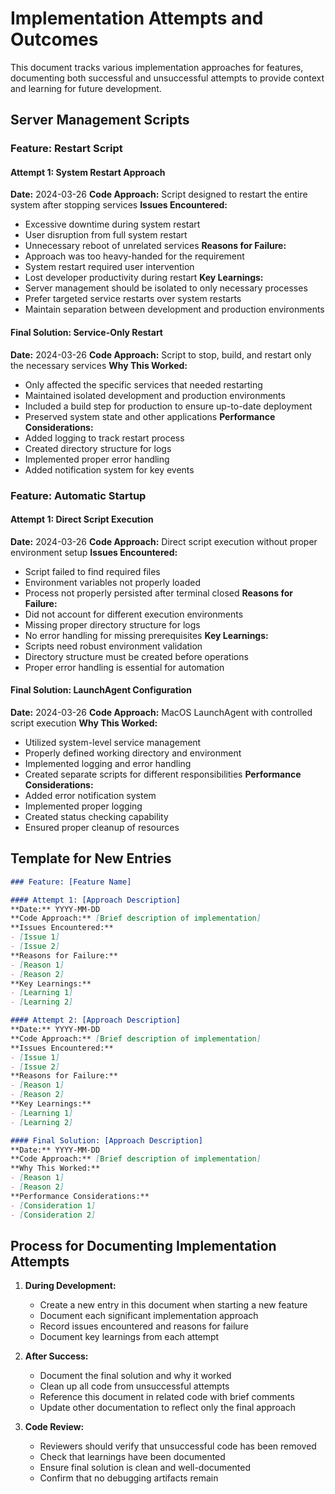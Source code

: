 # Implementation Attempts and Outcomes

This document tracks various implementation approaches for features, documenting both successful and unsuccessful attempts to provide context and learning for future development.

## Server Management Scripts

### Feature: Restart Script

#### Attempt 1: System Restart Approach
**Date:** 2024-03-26
**Code Approach:** Script designed to restart the entire system after stopping services
**Issues Encountered:**
- Excessive downtime during system restart
- User disruption from full system restart
- Unnecessary reboot of unrelated services
**Reasons for Failure:**
- Approach was too heavy-handed for the requirement
- System restart required user intervention
- Lost developer productivity during restart
**Key Learnings:**
- Server management should be isolated to only necessary processes
- Prefer targeted service restarts over system restarts
- Maintain separation between development and production environments

#### Final Solution: Service-Only Restart
**Date:** 2024-03-26
**Code Approach:** Script to stop, build, and restart only the necessary services
**Why This Worked:**
- Only affected the specific services that needed restarting
- Maintained isolated development and production environments
- Included a build step for production to ensure up-to-date deployment
- Preserved system state and other applications
**Performance Considerations:**
- Added logging to track restart process
- Created directory structure for logs
- Implemented proper error handling
- Added notification system for key events

### Feature: Automatic Startup

#### Attempt 1: Direct Script Execution
**Date:** 2024-03-26
**Code Approach:** Direct script execution without proper environment setup
**Issues Encountered:**
- Script failed to find required files
- Environment variables not properly loaded
- Process not properly persisted after terminal closed
**Reasons for Failure:**
- Did not account for different execution environments
- Missing proper directory structure for logs
- No error handling for missing prerequisites
**Key Learnings:**
- Scripts need robust environment validation
- Directory structure must be created before operations
- Proper error handling is essential for automation

#### Final Solution: LaunchAgent Configuration
**Date:** 2024-03-26
**Code Approach:** MacOS LaunchAgent with controlled script execution
**Why This Worked:**
- Utilized system-level service management
- Properly defined working directory and environment
- Implemented logging and error handling
- Created separate scripts for different responsibilities
**Performance Considerations:**
- Added error notification system
- Implemented proper logging
- Created status checking capability
- Ensured proper cleanup of resources

## Template for New Entries

```markdown
### Feature: [Feature Name]

#### Attempt 1: [Approach Description]
**Date:** YYYY-MM-DD
**Code Approach:** [Brief description of implementation]
**Issues Encountered:**
- [Issue 1]
- [Issue 2]
**Reasons for Failure:**
- [Reason 1]
- [Reason 2]
**Key Learnings:**
- [Learning 1]
- [Learning 2]

#### Attempt 2: [Approach Description]
**Date:** YYYY-MM-DD
**Code Approach:** [Brief description of implementation]
**Issues Encountered:**
- [Issue 1]
- [Issue 2]
**Reasons for Failure:**
- [Reason 1]
- [Reason 2]
**Key Learnings:**
- [Learning 1]
- [Learning 2]

#### Final Solution: [Approach Description]
**Date:** YYYY-MM-DD
**Code Approach:** [Brief description of implementation]
**Why This Worked:**
- [Reason 1]
- [Reason 2]
**Performance Considerations:**
- [Consideration 1]
- [Consideration 2]
```

## Process for Documenting Implementation Attempts

1. **During Development:**
   - Create a new entry in this document when starting a new feature
   - Document each significant implementation approach
   - Record issues encountered and reasons for failure
   - Document key learnings from each attempt

2. **After Success:**
   - Document the final solution and why it worked
   - Clean up all code from unsuccessful attempts
   - Reference this document in related code with brief comments
   - Update other documentation to reflect only the final approach

3. **Code Review:**
   - Reviewers should verify that unsuccessful code has been removed
   - Check that learnings have been documented
   - Ensure final solution is clean and well-documented
   - Confirm that no debugging artifacts remain 